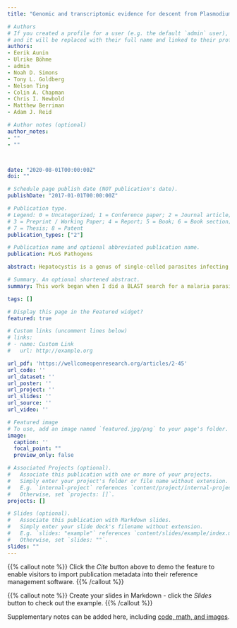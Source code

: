 ```yaml
---
title: "Genomic and transcriptomic evidence for descent from Plasmodium and loss of blood schizogony in Hepatocystis parasites from naturally infected red colobus monkeys"

# Authors
# If you created a profile for a user (e.g. the default `admin` user), write the username (folder name) here 
# and it will be replaced with their full name and linked to their profile.
authors:
- Eerik Aunin
- Ulrike Böhme
- admin
- Noah D. Simons
- Tony L. Goldberg
- Nelson Ting
- Colin A. Chapman
- Chris I. Newbold
- Matthew Berriman
- Adam J. Reid 

# Author notes (optional)
author_notes:
- ""
- ""



date: "2020-08-01T00:00:00Z"
doi: ""

# Schedule page publish date (NOT publication's date).
publishDate: "2017-01-01T00:00:00Z"

# Publication type.
# Legend: 0 = Uncategorized; 1 = Conference paper; 2 = Journal article;
# 3 = Preprint / Working Paper; 4 = Report; 5 = Book; 6 = Book section;
# 7 = Thesis; 8 = Patent
publication_types: ["2"]

# Publication name and optional abbreviated publication name.
publication: PLoS Pathogens

abstract: Hepatocystis is a genus of single-celled parasites infecting, amongst other hosts, monkeys, bats and squirrels. Although thought to have descended from malaria parasites (Plasmodium spp.), Hepatocystis spp. are thought not to undergo replication in the blood–the part of the Plasmodium life cycle which causes the symptoms of malaria. Furthermore, Hepatocystis is transmitted by biting midges, not mosquitoes. Comparative genomics of Hepatocystis and Plasmodium species therefore presents an opportunity to better understand some of the most important aspects of malaria parasite biology. We were able to generate a draft genome for Hepatocystis sp. using DNA sequencing reads from the blood of a naturally infected red colobus monkey. We provide robust phylogenetic support for Hepatocystis sp. as a sister group to Plasmodium parasites infecting rodents. We show transcriptomic support for a lack of replication in the blood and genomic support for a complete loss of a family of genes involved in red blood cell invasion. Our analyses highlight the rapid evolution of genes involved in parasite vector stages, revealing genes that may be critical for interactions between malaria parasites and mosquitoes.

# Summary. An optional shortened abstract.
summary: This work began when I did a BLAST search for a malaria parasite gene, and saw a closely matching gene that claimed to be from a monkey. When I investigated further I found that this "monkey genome" contained substantial contamination from a genus of parasite called *Hepatocystis* that had been lurking in the monkey's blood. The identification of the first substantial genomic data from this genus, which I initially described in a [blog post](/blog/2018/04/23/how-i-stumbled-upon-a-novel-genome-for-a-malaria-like-parasite-of-apes/), triggered a collaborative project between the originators of the data, former colleagues at the Sanger Institute, and myself to characterise this genome revealing the genomic basis of this parasite's unique biology.

tags: []

# Display this page in the Featured widget?
featured: true

# Custom links (uncomment lines below)
# links:
# - name: Custom Link
#   url: http://example.org

url_pdf: 'https://wellcomeopenresearch.org/articles/2-45'
url_code: ''
url_dataset: ''
url_poster: ''
url_project: ''
url_slides: ''
url_source: ''
url_video: ''

# Featured image
# To use, add an image named `featured.jpg/png` to your page's folder. 
image:
  caption: ''
  focal_point: ""
  preview_only: false

# Associated Projects (optional).
#   Associate this publication with one or more of your projects.
#   Simply enter your project's folder or file name without extension.
#   E.g. `internal-project` references `content/project/internal-project/index.md`.
#   Otherwise, set `projects: []`.
projects: []

# Slides (optional).
#   Associate this publication with Markdown slides.
#   Simply enter your slide deck's filename without extension.
#   E.g. `slides: "example"` references `content/slides/example/index.md`.
#   Otherwise, set `slides: ""`.
slides: ""
---
```


{{% callout note %}}
Click the *Cite* button above to demo the feature to enable visitors to import publication metadata into their reference management software.
{{% /callout %}}

{{% callout note %}}
Create your slides in Markdown - click the *Slides* button to check out the example.
{{% /callout %}}

Supplementary notes can be added here, including [code, math, and images](https://wowchemy.com/docs/writing-markdown-latex/).
